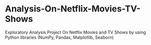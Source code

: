 # Analysis-On-Netflix-Movies-TV-Shows
Exploratory Analysis Project On Netflix Movies and TV Shows by using Python libraries (NumPy, Pandas, Matplotlib, Seaborn)
